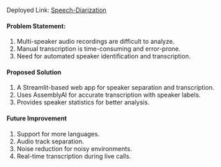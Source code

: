 Deployed Link: <a href="https://speaker-separation.streamlit.app/"> Speech-Diarization </a>

#### Problem Statement:
1. Multi-speaker audio recordings are difficult to analyze.
2. Manual transcription is time-consuming and error-prone.
3. Need for automated speaker identification and transcription.

#### Proposed Solution
1. A Streamlit-based web app for speaker separation and transcription.
2. Uses AssemblyAI for accurate transcription with speaker labels.
3. Provides speaker statistics for better analysis.

#### Future Improvement
1. Support for more languages.
2. Audio track separation.
3. Noise reduction for noisy environments.
4. Real-time transcription during live calls.
